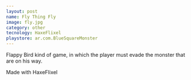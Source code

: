 ```yaml
---
layout: post
name: Fly Thing Fly
image: fly.jpg
category: other
tecnology: HaxeFlixel
playstore: ar.com.BlueSquareMonster
---
```

Flappy Bird kind of game, in which the player must evade the monster that are on his way.

Made with HaxeFlixel